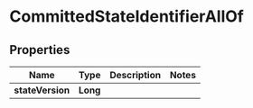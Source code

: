 

# CommittedStateIdentifierAllOf


## Properties

| Name | Type | Description | Notes |
|------------ | ------------- | ------------- | -------------|
|**stateVersion** | **Long** |  |  |



